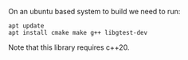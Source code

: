 On an ubuntu based system to build we need to run:

```
apt update
apt install cmake make g++ libgtest-dev
```

Note that this library requires c++20.
